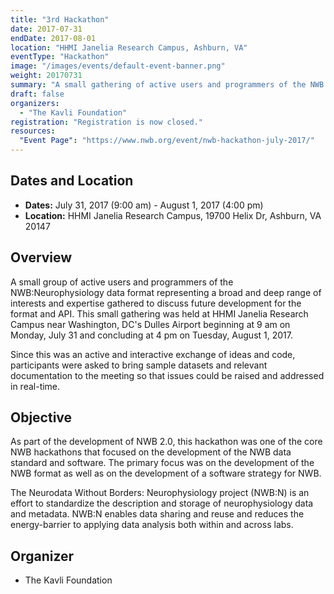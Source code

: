```yaml
---
title: "3rd Hackathon"
date: 2017-07-31
endDate: 2017-08-01
location: "HHMI Janelia Research Campus, Ashburn, VA"
eventType: "Hackathon"
image: "/images/events/default-event-banner.png"
weight: 20170731
summary: "A small gathering of active users and programmers of the NWB:Neurophysiology data format to discuss future development for the format and API, held at HHMI Janelia Research Campus."
draft: false
organizers:
  - "The Kavli Foundation"
registration: "Registration is now closed."
resources:
  "Event Page": "https://www.nwb.org/event/nwb-hackathon-july-2017/"
---
```


## Dates and Location

- **Dates:** July 31, 2017 (9:00 am) - August 1, 2017 (4:00 pm)
- **Location:** HHMI Janelia Research Campus, 19700 Helix Dr, Ashburn, VA 20147

## Overview

A small group of active users and programmers of the NWB:Neurophysiology data format representing a broad and deep range of interests and expertise gathered to discuss future development for the format and API. This small gathering was held at HHMI Janelia Research Campus near Washington, DC's Dulles Airport beginning at 9 am on Monday, July 31 and concluding at 4 pm on Tuesday, August 1, 2017.

Since this was an active and interactive exchange of ideas and code, participants were asked to bring sample datasets and relevant documentation to the meeting so that issues could be raised and addressed in real-time.

## Objective

As part of the development of NWB 2.0, this hackathon was one of the core NWB hackathons that focused on the development of the NWB data standard and software. The primary focus was on the development of the NWB format as well as on the development of a software strategy for NWB.

The Neurodata Without Borders: Neurophysiology project (NWB:N) is an effort to standardize the description and storage of neurophysiology data and metadata. NWB:N enables data sharing and reuse and reduces the energy-barrier to applying data analysis both within and across labs.

## Organizer

- The Kavli Foundation

